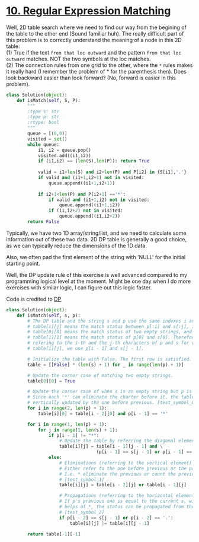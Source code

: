 # [10. Regular Expression Matching](https://leetcode.com/problems/regular-expression-matching/)

Well, 2D table search where we need to find our way from the begining of the table to the other end (Sound familiar huh). The really difficult part of this problem is to correctly understand the meaning of a node in this 2D table:     
(1) True if the text `from that loc outward` and the pattern `from that loc outward` matches. NOT the two symbols at the loc matches.   
(2) The connection rules from one grid to the other, where the `*` rules makes it really hard (I remember the problem of * for the parenthesis then). Does look backward easier than look forward? (No, forward is easier in this problem).   

```python
class Solution(object):
    def isMatch(self, S, P):
        """
        :type s: str
        :type p: str
        :rtype: bool
        """
        queue = [(0,0)]
        visited = set()
        while queue:
            i1, i2 = queue.pop()
            visited.add((i1,i2))
            if (i1,i2) == (len(S),len(P)): return True
            
            valid = i1<len(S) and i2<len(P) and P[i2] in {S[i1],'.'}
            if valid and (i1+1,i2+1) not in visited:
                queue.append((i1+1,i2+1))
            
            if i2+1<len(P) and P[i2+1] =='*':
                if valid and (i1+1,i2) not in visited:
                    queue.append((i1+1,i2))
                if (i1,i2+2) not in visited:
                    queue.append((i1,i2+2))
        return False
```


Typically, we have two 1D array/string/list, and we need to calculate some information out of these two data. 2D DP table is generally a good choice, as we can typically reduce the dimensions of the 1D data.   

Also, we often pad the first element of the string with 'NULL' for the initial starting point.

Well, the DP update rule of this exercise is well advanced compared to my programming logical level at the moment. Might be one day when I do more exercises with similar logic, I can figure out this logic faster.

Code is credited to [DP](https://leetcode.com/problems/regular-expression-matching/discuss/5723/My-DP-approach-in-Python-with-comments-and-unittest)

```python
class Solution(object):
    def isMatch(self, s, p):
        # The DP table and the string s and p use the same indexes i and j, but
        # table[i][j] means the match status between p[:i] and s[:j], i.e.
        # table[0][0] means the match status of two empty strings, and
        # table[1][1] means the match status of p[0] and s[0]. Therefore, when
        # refering to the i-th and the j-th characters of p and s for updating
        # table[i][j], we use p[i - 1] and s[j - 1].

        # Initialize the table with False. The first row is satisfied.
        table = [[False] * (len(s) + 1) for _ in range(len(p) + 1)]

        # Update the corner case of matching two empty strings.
        table[0][0] = True

        # Update the corner case of when s is an empty string but p is not.
        # Since each '*' can eliminate the charter before it, the table is
        # vertically updated by the one before previous. [test_symbol_0]
        for i in range(2, len(p) + 1):
            table[i][0] = table[i - 2][0] and p[i - 1] == '*'

        for i in range(1, len(p) + 1):
            for j in range(1, len(s) + 1):
                if p[i - 1] != "*":
                    # Update the table by referring the diagonal element.
                    table[i][j] = table[i - 1][j - 1] and \
                                  (p[i - 1] == s[j - 1] or p[i - 1] == '.')
                else:
                    # Eliminations (referring to the vertical element)
                    # Either refer to the one before previous or the previous.
                    # I.e. * eliminate the previous or count the previous.
                    # [test_symbol_1]
                    table[i][j] = table[i - 2][j] or table[i - 1][j]

                    # Propagations (referring to the horizontal element)
                    # If p's previous one is equal to the current s, with
                    # helps of *, the status can be propagated from the left.
                    # [test_symbol_2]
                    if p[i - 2] == s[j - 1] or p[i - 2] == '.':
                        table[i][j] |= table[i][j - 1]

        return table[-1][-1]

```
